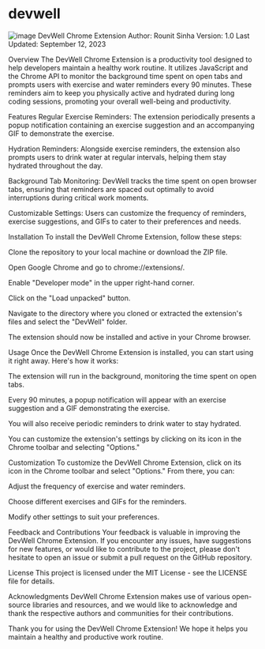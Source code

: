 # devwell
![image](https://github.com/rounit08/devwell/assets/71965521/53149e20-4387-4dba-82e8-aadfce5d03c2)
DevWell Chrome Extension
Author: Rounit Sinha
Version: 1.0
Last Updated: September 12, 2023

Overview
The DevWell Chrome Extension is a productivity tool designed to help developers maintain a healthy work routine. It utilizes JavaScript and the Chrome API to monitor the background time spent on open tabs and prompts users with exercise and water reminders every 90 minutes. These reminders aim to keep you physically active and hydrated during long coding sessions, promoting your overall well-being and productivity.

Features
Regular Exercise Reminders: The extension periodically presents a popup notification containing an exercise suggestion and an accompanying GIF to demonstrate the exercise.

Hydration Reminders: Alongside exercise reminders, the extension also prompts users to drink water at regular intervals, helping them stay hydrated throughout the day.

Background Tab Monitoring: DevWell tracks the time spent on open browser tabs, ensuring that reminders are spaced out optimally to avoid interruptions during critical work moments.

Customizable Settings: Users can customize the frequency of reminders, exercise suggestions, and GIFs to cater to their preferences and needs.

Installation
To install the DevWell Chrome Extension, follow these steps:

Clone the repository to your local machine or download the ZIP file.

Open Google Chrome and go to chrome://extensions/.

Enable "Developer mode" in the upper right-hand corner.

Click on the "Load unpacked" button.

Navigate to the directory where you cloned or extracted the extension's files and select the "DevWell" folder.

The extension should now be installed and active in your Chrome browser.

Usage
Once the DevWell Chrome Extension is installed, you can start using it right away. Here's how it works:

The extension will run in the background, monitoring the time spent on open tabs.

Every 90 minutes, a popup notification will appear with an exercise suggestion and a GIF demonstrating the exercise.

You will also receive periodic reminders to drink water to stay hydrated.

You can customize the extension's settings by clicking on its icon in the Chrome toolbar and selecting "Options."

Customization
To customize the DevWell Chrome Extension, click on its icon in the Chrome toolbar and select "Options." From there, you can:

Adjust the frequency of exercise and water reminders.

Choose different exercises and GIFs for the reminders.

Modify other settings to suit your preferences.

Feedback and Contributions
Your feedback is valuable in improving the DevWell Chrome Extension. If you encounter any issues, have suggestions for new features, or would like to contribute to the project, please don't hesitate to open an issue or submit a pull request on the GitHub repository.

License
This project is licensed under the MIT License - see the LICENSE file for details.

Acknowledgments
DevWell Chrome Extension makes use of various open-source libraries and resources, and we would like to acknowledge and thank the respective authors and communities for their contributions.

Thank you for using the DevWell Chrome Extension! We hope it helps you maintain a healthy and productive work routine.
